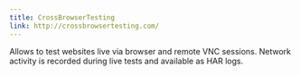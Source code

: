 ```yaml
---
title: CrossBrowserTesting
link: http://crossbrowsertesting.com/
---
```


Allows to test websites live via browser and remote VNC sessions. Network activity is recorded during live tests and available as HAR logs.
